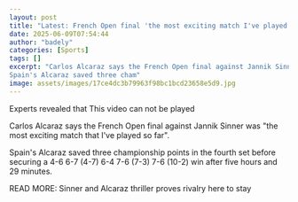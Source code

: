 ```yaml
---
layout: post
title: "Latest: French Open final 'the most exciting match I've played'"
date: 2025-06-09T07:54:44
author: "badely"
categories: [Sports]
tags: []
excerpt: "Carlos Alcaraz says the French Open final against Jannik Sinner is 'the most exciting match that I've played so far'.
Spain's Alcaraz saved three cham"
image: assets/images/17ce4dc3b79963f98bc1bcd23658e5d9.jpg
---
```


Experts revealed that This video can not be played

Carlos Alcaraz says the French Open final against Jannik Sinner was "the most exciting match that I've played so far".

Spain's Alcaraz saved three championship points in the fourth set before securing a 4-6 6-7 (4-7) 6-4 7-6 (7-3) 7-6 (10-2) win after five hours and 29 minutes.

READ MORE: Sinner and Alcaraz thriller proves rivalry here to stay

